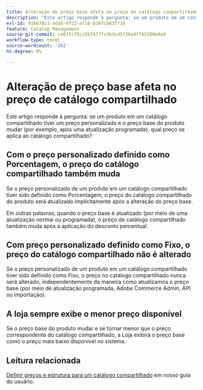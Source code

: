 ```yaml
---
title: Alteração de preço base afeta no preço de catálogo compartilhado
description: "Este artigo responde à pergunta: se um produto em um catálogo compartilhado tiver um preço personalizado e o preço base do produto mudar (por exemplo, após uma atualização programada), qual preço se aplica no catálogo compartilhado?"
exl-id: 916678c1-ada6-4f23-af16-b107cb83ff16
feature: Catalog Management
source-git-commit: ce81fc35cc5b7477fc5b3cd5f36a4ff65280e6a0
workflow-type: tm+mt
source-wordcount: '262'
ht-degree: 0%

---
```


# Alteração de preço base afeta no preço de catálogo compartilhado

Este artigo responde à pergunta: se um produto em um catálogo compartilhado tiver um preço personalizado e o preço base do produto mudar (por exemplo, após uma atualização programada), qual preço se aplica ao catálogo compartilhado?

## Com o preço personalizado definido como Porcentagem, o preço do catálogo compartilhado também muda

Se o preço personalizado de um produto em um catálogo compartilhado tiver sido definido como Porcentagem, o preço do catálogo compartilhado do produto será atualizado implicitamente após a alteração do preço base.

Em outras palavras, quando o preço base é atualizado (por meio de uma atualização normal ou programada), o preço de catálogo compartilhado também muda após a aplicação do desconto percentual.

## Com preço personalizado definido como Fixo, o preço do catálogo compartilhado não é alterado

Se o preço personalizado de um produto em um catálogo compartilhado tiver sido definido como Fixo, o preço no catálogo compartilhado nunca será alterado, independentemente da maneira como atualizamos o preço base (por meio de atualização programada, Adobe Commerce Admin, API ou importação).

## A loja sempre exibe o menor preço disponível

Se o preço base do produto mudar e se tornar menor que o preço correspondente do catálogo compartilhado, a Loja exibirá o preço base como o preço mais baixo disponível no sistema.

## Leitura relacionada

[Definir preços e estrutura para um catálogo compartilhado](https://experienceleague.adobe.com/docs/commerce-admin/b2b/shared-catalogs/define/catalog-shared-pricing-structure.html) em nosso guia do usuário.
